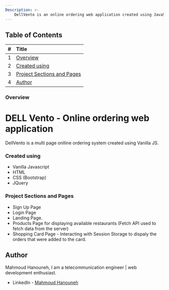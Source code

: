 ```yaml
---
Description: >-
    DellVento is an online ordering web application created using JavaScript, HTML, CSS.
---
```


## Table of Contents

| \# | Title |
| :--- | :--- |
| 1 | [Overview](#overview) |
| 2 | [Created using](#created-using) |
| 3 | [Project Sections and Pages](#project-sections-and-pages) |
| 4 | [Author](#author) |
  
### Overview
# DELL Vento - Online ordering web application

 DellVento is a multi page onlline ordering system created using Vanilla JS. 

### Created using

- Vanilla Javascript
- HTML
- CSS (Bootstrap)
- JQuery

### Project Sections and Pages

- Sign Up Page
- Login Page 
- Landing Page.
- Products Page for displaying available restaurants (Fetch API used to fetch data from the server)
- Shopping Card Page - Interacting with Session Storage to dispaly the orders that were added to the card. 

## Author

Mahmoud Hanouneh, I am a telecommunication engineer | web development enthusiast.

- LinkedIn - [Mahmoud Hanouneh](https://www.linkedin.com/in/mahmoud-hanouneh/)

